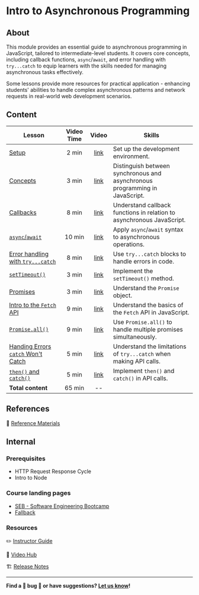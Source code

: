 <h1>
  <span class="prefix"></span>
  <span class="headline">Intro to Asynchronous Programming</span>
</h1>

## About

This module provides an essential guide to asynchronous programming in JavaScript, tailored to intermediate-level students. It covers core concepts, including callback functions, `async`/`await`, and error handling with `try...catch` to equip learners with the skills needed for managing asynchronous tasks effectively.

Some lessons provide more resources for practical application - enhancing students' abilities to handle complex asynchronous patterns and network requests in real-world web development scenarios.

## Content

| Lesson                                                                             | Video Time |                            Video                             | Skills                                                                      |
| ---------------------------------------------------------------------------------- | :--------: | :----------------------------------------------------------: | --------------------------------------------------------------------------- |
| [Setup](./setup/README.md)                                                         |   2 min    | [link](https://generalassembly.wistia.com/medias/2pcy7ukdkm) | Set up the development environment.                                         |
| [Concepts](./concepts/README.md)                                                   |   3 min    | [link](https://generalassembly.wistia.com/medias/1i5cgkyrpi) | Distinguish between synchronous and asynchronous programming in JavaScript. |
| [Callbacks](./callbacks/README.md)                                                 |   8 min    | [link](https://generalassembly.wistia.com/medias/n4dvmwabx2) | Understand callback functions in relation to asynchronous JavaScript.       |
| [`async`/`await`](./async-await/README.md)                                         |   10 min   | [link](https://generalassembly.wistia.com/medias/25vjfpnti3) | Apply `async`/`await` syntax to asynchronous operations.                    |
| [Error handling with `try...catch`](./error-handling-with-try-catch/README.md)     |   8 min    | [link](https://generalassembly.wistia.com/medias/cyga2luwa2) | Use `try...catch` blocks to handle errors in code.                          |
| [`setTimeout()`](./settimeout/README.md)                                           |   3 min    | [link](https://generalassembly.wistia.com/medias/4m6d0t4v3g) | Implement the `setTimeout()` method.                                        |
| [Promises](./promises/README.md)                                                   |   3 min    | [link](https://generalassembly.wistia.com/medias/soo8oleyxp) | Understand the `Promise` object.                                            |
| [Intro to the `Fetch` API](./intro-to-the-fetch-api/README.md)                     |   9 min    | [link](https://generalassembly.wistia.com/medias/58eps1gbv1) | Understand the basics of the `Fetch` API in JavaScript.                     |
| [`Promise.all()`](./promise-all/README.md)                                         |   9 min    | [link](https://generalassembly.wistia.com/medias/r851lq4g0l) | Use `Promise.all()` to handle multiple promises simultaneously.             |
| [Handing Errors `catch` Won't Catch](./handling-errors-catch-wont-catch/README.md) |   5 min    | [link](https://generalassembly.wistia.com/medias/8qd93kzf11) | Understand the limitations of `try...catch` when making API calls.          |
| [`then()` and `catch()`](./then-and-catch/README.md)                               |   5 min    | [link](https://generalassembly.wistia.com/medias/hhvzjf3ttf) | Implement `then()` and `catch()` in API calls.                              |
| **Total content**                                                                  |   65 min   |                              --                              |                                                                             |

## References

📖 [Reference Materials](./references/README.md)

## Internal

### Prerequisites

- HTTP Request Response Cycle
- Intro to Node

### Course landing pages

- [SEB - Software Engineering Bootcamp](https://pages.git.generalassemb.ly/modular-curriculum-all-courses/intro-to-asynchronous-programming/canvas-landing-pages/seb.html)
- [Fallback](https://pages.git.generalassemb.ly/modular-curriculum-all-courses/intro-to-asynchronous-programming/canvas-landing-pages/fallback.html)

### Resources

✏️ [Instructor Guide](./internal-resources/instructor-guide.md)

🎥 [Video Hub](./internal-resources/video-hub.md)

🏗️ [Release Notes](./internal-resources/release-notes.md)

---

**Find a 👾 bug 👾 or have suggestions? [Let us know](https://pages.git.generalassemb.ly/modular-curriculum-all-courses/universal-resources-internal/module-feedback.html)!**
